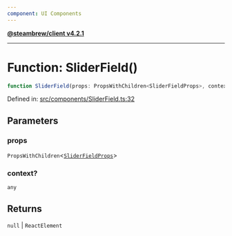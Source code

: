 ```yaml
---
component: UI Components
---
```


[**@steambrew/client v4.2.1**](../README.md)

***

# Function: SliderField()

```ts
function SliderField(props: PropsWithChildren<SliderFieldProps>, context?: any): null | ReactElement
```

Defined in: [src/components/SliderField.ts:32](https://github.com/SteamClientHomebrew/SDK/blob/main/typescript-packages/client/src/components/SliderField.ts#L32)

## Parameters

### props

`PropsWithChildren`\<[`SliderFieldProps`](../interfaces/SliderFieldProps.md)\>

### context?

`any`

## Returns

`null` \| `ReactElement`
